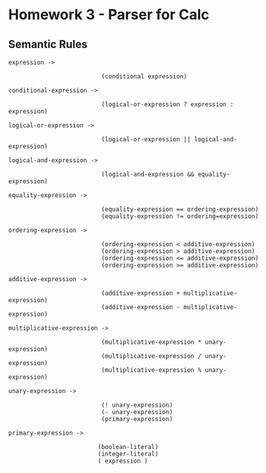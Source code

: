# Homework 3 - Parser for Calc

## Semantic Rules

`expression ->` 
      
                              (conditional expression)

`conditional-expression ->`    

                              (logical-or-expression ? expression : expression)

 `logical-or-expression ->`     
 
                              (logical-or-expression || logical-and-expression)
 
 `logical-and-expression ->`    
                    
                              (logical-and-expression && equality-expression)

 `equality-expression ->`        
 
                              (equality-expression == ordering-expression)
                              (equality-expression != ordering=expression) 

 `ordering-expression ->`     
 
                              (ordering-expression < additive-expression)
                              (ordering-expression > additive-expression)
                              (ordering-expression <= additive-expression)
                              (ordering-expression >= additive-expression)
      
`additive-expression ->`      

                              (additive-expression + multiplicative-expression)
                              (additive-expression - multiplicative-expression)
             
 `multiplicative-expression ->` 
 
                              (multiplicative-expression * unary-expression)
                              (multiplicative-expression / unary-expression)
                              (multiplicative-expression % unary-expression)
                             
`unary-expression ->`    

                              (! unary-expression)
                              (- unary-expression)
                              (primary-expression)
                    
`primary-expression ->` 

                             (boolean-literal)
                             (integer-literal)
                             ( expression )
                   
                       

